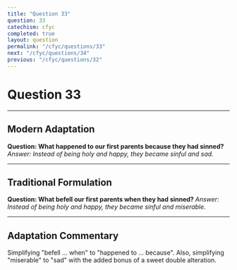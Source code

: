 ```yaml
---
title: "Question 33"
question: 33
catechism: cfyc
completed: true
layout: question
permalink: "/cfyc/questions/33"
next: "/cfyc/questions/34"
previous: "/cfyc/questions/32"
---
```

# Question 33
---
## Modern Adaptation
<strong>
    Question: What happened to our first parents because they had sinned?
</strong>

<em>
    Answer: Instead of being holy and happy, they became sinful and sad.
</em>

---
## Traditional Formulation
<strong>
    Question: What befell our first parents when they had sinned?
</strong>

<em>
    Answer: Instead of being holy and happy, they became sinful and miserable.
</em>

---
## Adaptation Commentary
Simplifying "befell ... when" to "happened to ... because".
Also, simplifying "miserable" to "sad" with the added bonus of a sweet double alteration.
